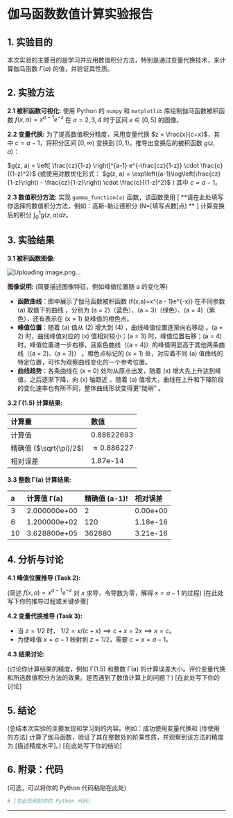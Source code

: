 # 伽马函数数值计算实验报告


## 1. 实验目的

本次实验的主要目的是学习并应用数值积分方法，特别是通过变量代换技术，来计算伽马函数 $\Gamma(a)$ 的值，并验证其性质。

## 2. 实验方法

**2.1 被积函数可视化:**
使用 Python 的 `numpy` 和 `matplotlib` 库绘制伽马函数被积函数 $f(x, a) = x^{a-1} e^{-x}$ 在 $a=2, 3, 4$ 时于区间 $x \in [0, 5]$ 的图像。

**2.2 变量代换:**
为了提高数值积分精度，采用变量代换 $z = \frac{x}{c+x}$，其中 $c=a-1$，将积分区间 $[0, \infty)$ 变换到 $[0, 1)$。推导出变换后的被积函数 $g(z, a)$：

$g(z, a) = \left[ \frac{cz}{1-z} \right]^{a-1} e^{-\frac{cz}{1-z}} \cdot \frac{c}{(1-z)^2}$
(或使用对数优化形式： $g(z, a) = \exp\left((a-1)\log\left(\frac{cz}{1-z}\right) - \frac{cz}{1-z}\right) \cdot \frac{c}{(1-z)^2}$ )
其中 $c=a-1$。

**2.3 数值积分方法:**
实现 `gamma_function(a)` 函数，该函数使用 [ **请在此处填写你选择的数值积分方法，例如：高斯-勒让德积分 (N=[填写点数]点) ** ] 计算变换后的积分 $\int_0^1 g(z, a) dz$。

## 3. 实验结果

**3.1 被积函数图像:**

![Uploading image.png…]()


**图像说明:** (简要描述图像特征，例如峰值位置随 a 的变化等)
 - **函数曲线**：图中展示了伽马函数被积函数 \(f(x;a)=x^{a - 1}e^{-x}\) 在不同参数 \(a\) 取值下的曲线 ，分别为 \(a = 2\)（蓝色）、\(a = 3\)（绿色）、\(a = 4\)（紫色），还有表示在 \(x = 1\) 处峰值的橙色点。
 - **峰值位置**：随着 \(a\) 值从 \(2\) 增大到 \(4\) ，曲线峰值位置逐渐向右移动 。\(a = 2\) 时，曲线峰值对应的 \(x\) 值相对较小；\(a = 3\) 时，峰值位置右移；\(a = 4\) 时，峰值位置进一步右移，且紫色曲线（\(a = 4\)）的峰值明显高于其他两条曲线（\(a = 2\)、\(a = 3\)） 。橙色点标记的 \(x = 1\) 处，对应着不同 \(a\) 值曲线的特定位置，可作为观察曲线变化的一个参考位置。 
 - **曲线趋势**：各条曲线在 \(x = 0\) 处均从原点出发，随着 \(x\) 增大先上升达到峰值，之后逐渐下降，向 \(x\) 轴趋近 。随着 \(a\) 值增大，曲线在上升和下降阶段的变化速率也有所不同，整体曲线形状变得更“陡峭” 。 

**3.2 Γ(1.5) 计算结果:**

| 计算量        | 数值                     |
| :------------ | :----------------------- |
| 计算值        | 0.88622693 |
| 精确值 ($\sqrt{\pi}/2$) | $\approx 0.886227$       |
| 相对误差      | 1.87e-14     |

**3.3 整数 Γ(a) 计算结果:**

| a   | 计算值 Γ(a)          | 精确值 (a-1)! | 相对误差             |
| :-- | :------------------- | :------------ | :------------------- |
| 3   | 2.000000e+00 | 2             | 0.00e+00 |
| 6   | 1.200000e+02 | 120           | 1.18e-16 |
| 10  | 3.628800e+05| 362880        | 3.21e-16|

## 4. 分析与讨论

**4.1 峰值位置推导 (Task 2):**

(简述 $f(x, a) = x^{a-1} e^{-x}$ 对 $x$ 求导，令导数为零，解得 $x=a-1$ 的过程)
[在此处写下你的推导过程或关键步骤]

**4.2 变量代换推导 (Task 3):**

*   当 $z=1/2$ 时， $1/2 = x/(c+x) \implies c+x = 2x \implies x=c$。
*   为使峰值 $x=a-1$ 映射到 $z=1/2$，需要 $c=x=a-1$。

**4.3 结果讨论:**

(讨论你计算结果的精度，例如 Γ(1.5) 和整数 Γ(a) 的计算误差大小。评价变量代换和所选数值积分方法的效果。是否遇到了数值计算上的问题？)
[在此处写下你的讨论]

## 5. 结论

(总结本次实验的主要发现和学习到的内容。例如：成功使用变量代换和 [你使用的方法] 计算了伽马函数，验证了其在整数处的阶乘性质，并观察到该方法的精度为 [描述精度水平]。)
[在此处写下你的结论]

## 6. 附录：代码

(可选，可以将你的 Python 代码粘贴在此处)

```python
# [在此处粘贴你的 Python 代码]
```

---
